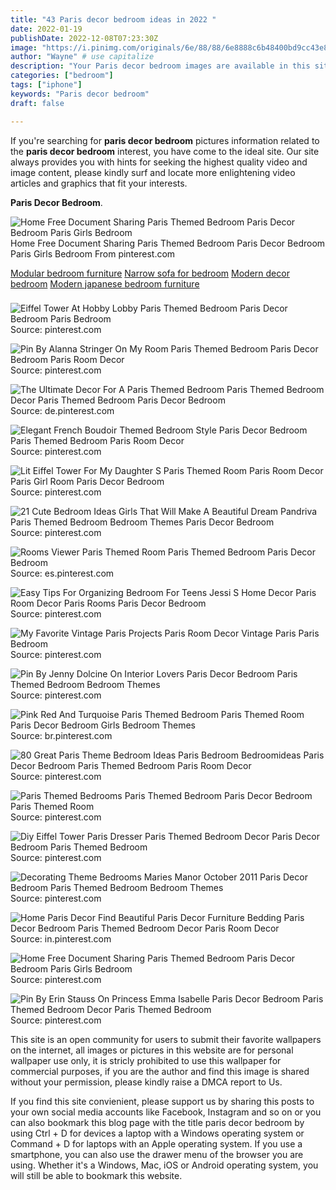```yaml
---
title: "43 Paris decor bedroom ideas in 2022 "
date: 2022-01-19
publishDate: 2022-12-08T07:23:30Z
image: "https://i.pinimg.com/originals/6e/88/88/6e8888c6b48400bd9cc43e8ec6412cc9.jpg"
author: "Wayne" # use capitalize
description: "Your Paris decor bedroom images are available in this site. Paris decor bedroom are a topic that is being searched for and liked by netizens now. You can Get the Paris decor bedroom files here. Find and Download all free images."
categories: ["bedroom"]
tags: ["iphone"]
keywords: "Paris decor bedroom"
draft: false

---
```


If you're searching for **paris decor bedroom** pictures information related to the **paris decor bedroom** interest, you have come to the ideal  site.  Our site always  provides you with  hints  for seeking  the highest  quality video and image  content, please kindly surf and locate more enlightening video articles and graphics  that fit your interests.

**Paris Decor Bedroom**. 

![Home Free Document Sharing Paris Themed Bedroom Paris Decor Bedroom Paris Girls Bedroom](https://i.pinimg.com/originals/69/2e/e5/692ee54066f870176edcfb09f14265d2.jpg "Home Free Document Sharing Paris Themed Bedroom Paris Decor Bedroom Paris Girls Bedroom")
Home Free Document Sharing Paris Themed Bedroom Paris Decor Bedroom Paris Girls Bedroom From pinterest.com

[Modular bedroom furniture](/modular-bedroom-furniture/)
[Narrow sofa for bedroom](/narrow-sofa-for-bedroom/)
[Modern decor bedroom](/modern-decor-bedroom/)
[Modern japanese bedroom furniture](/modern-japanese-bedroom-furniture/)



### 

 


![Eiffel Tower At Hobby Lobby Paris Themed Bedroom Paris Decor Bedroom Paris Bedroom](https://i.pinimg.com/originals/ae/4f/66/ae4f6695d9662f131482411c96ecee2f.jpg "Eiffel Tower At Hobby Lobby Paris Themed Bedroom Paris Decor Bedroom Paris Bedroom")
Source: pinterest.com

 

![Pin By Alanna Stringer On My Room Paris Themed Bedroom Paris Decor Bedroom Paris Room Decor](https://i.pinimg.com/originals/f7/3b/96/f73b96ea7f1c6262cd058885180d36d6.jpg "Pin By Alanna Stringer On My Room Paris Themed Bedroom Paris Decor Bedroom Paris Room Decor")
Source: pinterest.com

 

![The Ultimate Decor For A Paris Themed Bedroom Paris Themed Bedroom Decor Paris Themed Bedroom Paris Decor Bedroom](https://i.pinimg.com/originals/83/9c/3d/839c3db2ecd541929732d6f27e06955d.png "The Ultimate Decor For A Paris Themed Bedroom Paris Themed Bedroom Decor Paris Themed Bedroom Paris Decor Bedroom")
Source: de.pinterest.com

 

![Elegant French Boudoir Themed Bedroom Style Paris Decor Bedroom Paris Themed Bedroom Paris Room Decor](https://i.pinimg.com/originals/e6/d6/ab/e6d6ab33a64744fab8e774023c152f7a.jpg "Elegant French Boudoir Themed Bedroom Style Paris Decor Bedroom Paris Themed Bedroom Paris Room Decor")
Source: pinterest.com

 

![Lit Eiffel Tower For My Daughter S Paris Themed Room Paris Room Decor Paris Girl Room Paris Decor Bedroom](https://i.pinimg.com/originals/5e/60/5b/5e605b48db4b98cff5da4ee072415570.jpg "Lit Eiffel Tower For My Daughter S Paris Themed Room Paris Room Decor Paris Girl Room Paris Decor Bedroom")
Source: pinterest.com

 

![21 Cute Bedroom Ideas Girls That Will Make A Beautiful Dream Pandriva Paris Themed Bedroom Bedroom Themes Paris Decor Bedroom](https://i.pinimg.com/originals/87/45/45/87454537a0b164ecb74a61b93d3e838b.jpg "21 Cute Bedroom Ideas Girls That Will Make A Beautiful Dream Pandriva Paris Themed Bedroom Bedroom Themes Paris Decor Bedroom")
Source: pinterest.com

 

![Rooms Viewer Paris Themed Room Paris Themed Bedroom Paris Decor Bedroom](https://i.pinimg.com/originals/d5/68/6f/d5686f8446c6bd2ec75cfbd229690db6.jpg "Rooms Viewer Paris Themed Room Paris Themed Bedroom Paris Decor Bedroom")
Source: es.pinterest.com

 

![Easy Tips For Organizing Bedroom For Teens Jessi S Home Decor Paris Room Decor Paris Rooms Paris Decor Bedroom](https://i.pinimg.com/originals/db/10/ff/db10ff030435dbde0d1ede66fb770ed5.jpg "Easy Tips For Organizing Bedroom For Teens Jessi S Home Decor Paris Room Decor Paris Rooms Paris Decor Bedroom")
Source: pinterest.com

 

![My Favorite Vintage Paris Projects Paris Room Decor Vintage Paris Paris Bedroom](https://i.pinimg.com/originals/b8/38/44/b83844a85dfdb5a0c88ea3e3990e0503.jpg "My Favorite Vintage Paris Projects Paris Room Decor Vintage Paris Paris Bedroom")
Source: pinterest.com

 

![Pin By Jenny Dolcine On Interior Lovers Paris Decor Bedroom Paris Themed Bedroom Bedroom Themes](https://i.pinimg.com/originals/55/a1/28/55a1287ad2ab2a613d71372dddbf49b3.jpg "Pin By Jenny Dolcine On Interior Lovers Paris Decor Bedroom Paris Themed Bedroom Bedroom Themes")
Source: pinterest.com

 

![Pink Red And Turquoise Paris Themed Bedroom Paris Themed Room Paris Decor Bedroom Girls Bedroom Themes](https://i.pinimg.com/originals/90/b2/52/90b25211c7217a7f4b7c09ad06f82b77.jpg "Pink Red And Turquoise Paris Themed Bedroom Paris Themed Room Paris Decor Bedroom Girls Bedroom Themes")
Source: br.pinterest.com

 

![80 Great Paris Theme Bedroom Ideas Paris Bedroom Bedroomideas Paris Decor Bedroom Paris Themed Bedroom Paris Room Decor](https://i.pinimg.com/originals/e6/59/f2/e659f29ad1871c2db4d38eecb9efa9ab.jpg "80 Great Paris Theme Bedroom Ideas Paris Bedroom Bedroomideas Paris Decor Bedroom Paris Themed Bedroom Paris Room Decor")
Source: pinterest.com

 

![Paris Themed Bedrooms Paris Themed Bedroom Paris Decor Bedroom Paris Themed Room](https://i.pinimg.com/564x/a0/3a/b6/a03ab6dc4e2921727a0bece0fcb9e0df.jpg "Paris Themed Bedrooms Paris Themed Bedroom Paris Decor Bedroom Paris Themed Room")
Source: pinterest.com

 

![Diy Eiffel Tower Paris Dresser Paris Themed Bedroom Decor Paris Decor Bedroom Paris Themed Bedroom](https://i.pinimg.com/originals/7b/02/14/7b02141ab398f744023c68b6a1d62613.jpg "Diy Eiffel Tower Paris Dresser Paris Themed Bedroom Decor Paris Decor Bedroom Paris Themed Bedroom")
Source: pinterest.com

 

![Decorating Theme Bedrooms Maries Manor October 2011 Paris Decor Bedroom Paris Themed Bedroom Bedroom Themes](https://i.pinimg.com/originals/26/86/ae/2686ae4e7c7472c5240d5fd44abce73c.jpg "Decorating Theme Bedrooms Maries Manor October 2011 Paris Decor Bedroom Paris Themed Bedroom Bedroom Themes")
Source: pinterest.com

 

![Home Paris Decor Find Beautiful Paris Decor Furniture Bedding Paris Decor Bedroom Paris Themed Bedroom Decor Paris Room Decor](https://i.pinimg.com/564x/52/dd/6d/52dd6dfdddded7f6b52ab1657110979a.jpg "Home Paris Decor Find Beautiful Paris Decor Furniture Bedding Paris Decor Bedroom Paris Themed Bedroom Decor Paris Room Decor")
Source: in.pinterest.com

 

![Home Free Document Sharing Paris Themed Bedroom Paris Decor Bedroom Paris Girls Bedroom](https://i.pinimg.com/originals/69/2e/e5/692ee54066f870176edcfb09f14265d2.jpg "Home Free Document Sharing Paris Themed Bedroom Paris Decor Bedroom Paris Girls Bedroom")
Source: pinterest.com

 

![Pin By Erin Stauss On Princess Emma Isabelle Paris Decor Bedroom Paris Themed Bedroom Decor Paris Themed Bedroom](https://i.pinimg.com/originals/6e/88/88/6e8888c6b48400bd9cc43e8ec6412cc9.jpg "Pin By Erin Stauss On Princess Emma Isabelle Paris Decor Bedroom Paris Themed Bedroom Decor Paris Themed Bedroom")
Source: pinterest.com

 

This site is an open community for users to submit their favorite wallpapers on the internet, all images or pictures in this website are for personal wallpaper use only, it is stricly prohibited to use this wallpaper for commercial purposes, if you are the author and find this image is shared without your permission, please kindly raise a DMCA report to Us.

If you find this site convienient, please support us by sharing this posts to your own social media accounts like Facebook, Instagram and so on or you can also bookmark this blog page with the title paris decor bedroom by using Ctrl + D for devices a laptop with a Windows operating system or Command + D for laptops with an Apple operating system. If you use a smartphone, you can also use the drawer menu of the browser you are using. Whether it's a Windows, Mac, iOS or Android operating system, you will still be able to bookmark this website.
